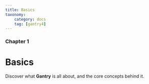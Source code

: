 ```yaml
---
title: Basics
taxonomy:
    category: docs
    tag: [gantry4]
---
```


### Chapter 1

# Basics

Discover what **Gantry** is all about, and the core concepts behind it.
